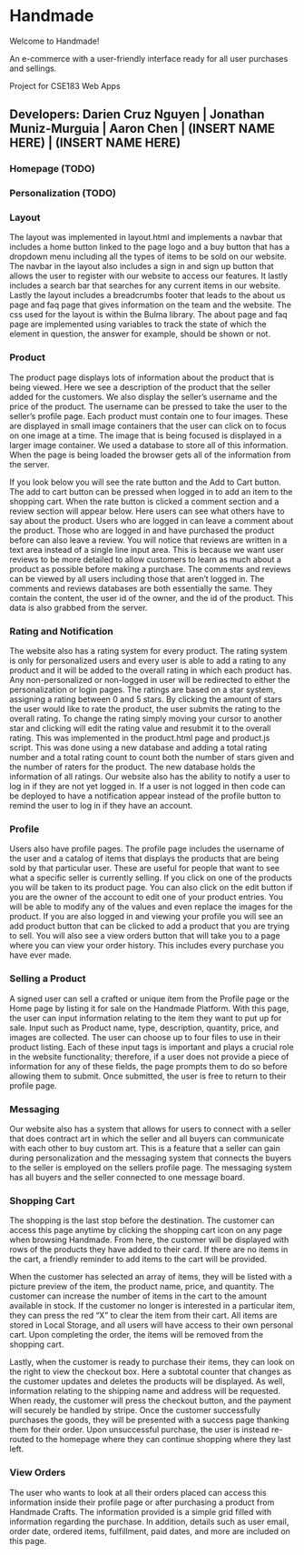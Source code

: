 # Handmade

Welcome to Handmade!

An e-commerce with a user-friendly interface
ready for all user purchases and sellings.

Project for CSE183 Web Apps

## Developers: Darien Cruz Nguyen | Jonathan Muniz-Murguia | Aaron Chen | (INSERT NAME HERE) | (INSERT NAME HERE) 

### Homepage (TODO)

### Personalization (TODO)

### Layout

The layout was implemented in layout.html and implements a navbar that includes a home button linked to the page logo and a buy button that has a dropdown menu including all the types of items to be sold on our website. The navbar in the layout also includes a sign in and sign up button that allows the user to register with our website to access our features. It lastly includes a search bar that searches for any current items in our website. Lastly the layout includes a breadcrumbs footer that leads to the about us page and faq page that gives information on the team and the website. The css used for the layout is within the Bulma library. The about page and faq page are implemented using variables to track the state of which the element in question, the answer for example, should be shown or not. 

### Product

The product page displays lots of information about the product that is being viewed. Here we see a description of the product that the seller added for the customers. We also display the seller’s username and the price of the product. The username can be pressed to take the user to the seller’s profile page. Each product must contain one to four images. These are displayed in small image containers that the user can click on to focus on one image at a time. The image that is being focused is displayed in a larger image container. We used a database to store all of this information. When the page is being loaded the browser gets all of the information from the server.

If you look below you will see the rate button and the Add to Cart button. The add to cart button can be pressed when logged in to add an item to the shopping cart. When the rate button is clicked a comment section and a review section will appear below. Here users can see what others have to say about the product. Users who are logged in can leave a comment about the product. Those who are logged in and have purchased the product before can also leave a review. You will notice that reviews are written in a text area instead of a single line input area. This is because we want user reviews to be more detailed to allow customers to learn as much about a product as possible before making a purchase. The comments and reviews can be viewed by all users including those that aren’t logged in. The comments and reviews databases are both essentially the same. They contain the content, the user id of the owner, and the id of the product. This data is also grabbed from the server.

### Rating and Notification

The website also has a rating system for every product. The rating system is only for personalized users and every user is able to add a rating to any product and it will be added to the overall rating in which each product has. Any non-personalized or non-logged in user will be redirected to either the personalization or login pages. The ratings are based on a star system, assigning a rating between 0 and 5 stars. By clicking the amount of stars the user would like to rate the product, the user submits the rating to the overall rating. To change the rating simply moving your cursor to another star and clicking will edit the rating value and resubmit it to the overall rating. This was implemented in the product.html page and product.js script. This was done using a new database and adding a total rating number and a total rating count to count both the number of stars given and the number of raters for the product. The new database holds the information of all ratings. Our website also has the ability to notify a user to log in if they are not yet logged in. If a user is not logged in then code can be deployed to have a notification appear instead of the profile button to remind the user to log in if they have an account. 

### Profile

Users also have profile pages. The profile page includes the username of the user and a catalog of items that displays the products that are being sold by that particular user. These are useful for people that want to see what a specific seller is currently selling. If you click on one of the products you will be taken to its product page. You can also click on the edit button if you are the owner of the account to edit one of your product entries. You will be able to modify any of the values and even replace the images for the product. If you are also logged in and viewing your profile you will see an add product button that can be clicked to add a product that you are trying to sell. You will also see a view orders button that will take you to a page where you can view your order history. This includes every purchase you have ever made.

### Selling a Product

A signed user can sell a crafted or unique item from the Profile page or the Home page by listing it for sale on the Handmade Platform.  With this page, the user can input information relating to the item they want to put up for sale.  Input such as Product name, type, description, quantity, price, and images are collected.  The user can choose up to four files to use in their product listing.  Each of these input tags is important and plays a crucial role in the website functionality; therefore, if a user does not provide a piece of information for any of these fields, the page prompts them to do so before allowing them to submit.  Once submitted, the user is free to return to their profile page.  

### Messaging

Our website also has a system that allows for users to connect with a seller that does contract art in which the seller and all buyers can communicate with each other to buy custom art. This is a feature that a seller can gain during personalization and the messaging system that connects the buyers to the seller is employed on the sellers profile page. The messaging system has all buyers and the seller connected to one message board.

### Shopping Cart

The shopping is the last stop before the destination.  The customer can access this page anytime by clicking the shopping cart icon on any page when browsing Handmade.  From here, the customer will be displayed with rows of the products they have added to their card.  If there are no items in the cart, a friendly reminder to add items to the cart will be provided.

When the customer has selected an array of items, they will be listed with a picture preview of the item, the product name, price, and quantity.  The customer can increase the number of items in the cart to the amount available in stock.  If the customer no longer is interested in a particular item, they can press the red “X” to clear the item from their cart.  All items are stored in Local Storage, and all users will have access to their own personal cart.  Upon completing the order, the items will be removed from the shopping cart.

Lastly, when the customer is ready to purchase their items, they can look on the right to view the checkout box.  Here a subtotal counter that changes as the customer updates and deletes the products will be displayed.  As well, information relating to the shipping name and address will be requested.  When ready, the customer will press the checkout button, and the payment will securely be handled by stripe.  Once the customer successfully purchases the goods, they will be presented with a success page thanking them for their order.  Upon unsuccessful purchase, the user is instead re-routed to the homepage where they can continue shopping where they last left.

### View Orders

The user who wants to look at all their orders placed can access this information inside their profile page or after purchasing a product from Handmade Crafts.  The information provided is a simple grid filled with information regarding the purchase.  In addition, details such as user email, order date, ordered items, fulfillment, paid dates, and more are included on this page.
